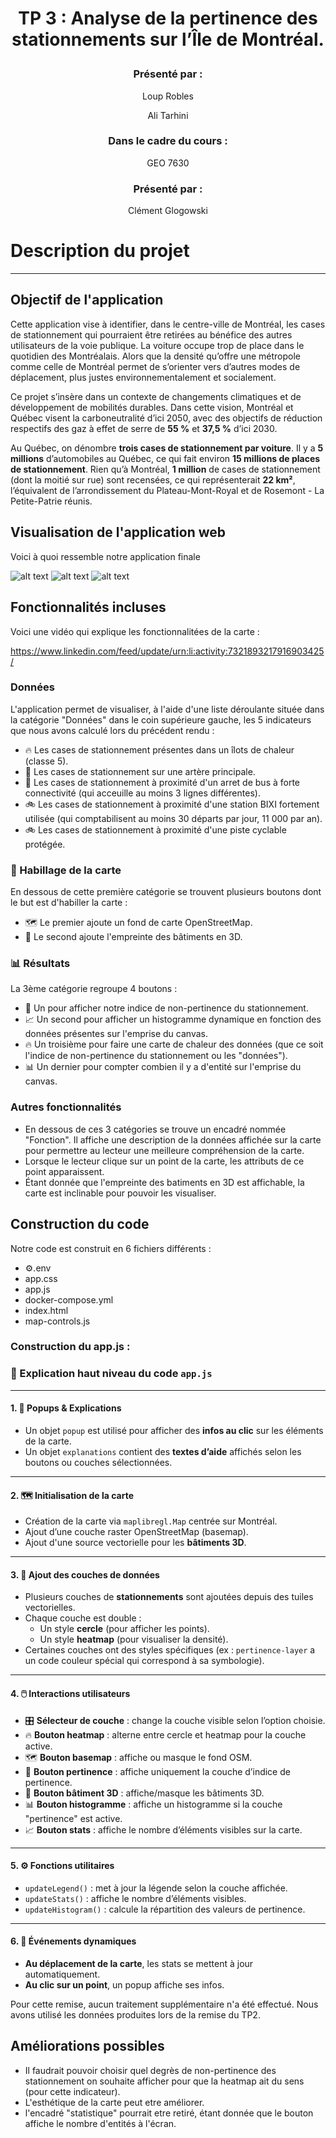 # **<p align="center">TP 3 : Analyse de la pertinence des stationnements sur l’Île de Montréal.</p>**



### <p align="center">Présenté par :</p>

<p align="center"> Loup Robles</p>
<p align="center"> Ali Tarhini</p>

### <p align="center"> Dans le cadre du cours :</p>

<p align="center"> GEO 7630</p>

### <p align="center"> Présenté par :</p>

<p align="center"> Clément Glogowski</p>


# Description du projet
-----------------------------------------------------------------------------------------
## Objectif de l'application

Cette application vise à identifier, dans le centre-ville de Montréal, les cases de stationnement qui pourraient être retirées au bénéfice des autres utilisateurs de la voie publique. La voiture occupe trop de place dans le quotidien des Montréalais. Alors que la densité qu’offre une métropole comme celle de Montréal permet de s’orienter vers d’autres modes de déplacement, plus justes environnementalement et socialement.

Ce projet s’insère dans un contexte de changements climatiques et de développement de mobilités durables. Dans cette vision, Montréal et Québec visent la carboneutralité d’ici 2050, avec des objectifs de réduction respectifs des gaz à effet de serre de **55 %** et **37,5 %** d’ici 2030.

Au Québec, on dénombre **trois cases de stationnement par voiture**. Il y a **5 millions** d’automobiles au Québec, ce qui fait environ **15 millions de places de stationnement**. Rien qu’à Montréal, **1 million** de cases de stationnement (dont la moitié sur rue) sont recensées, ce qui représenterait **22 km²**, l’équivalent de l’arrondissement du Plateau-Mont-Royal et de Rosemont - La Petite-Patrie réunis.

## Visualisation de l'application web

Voici à quoi ressemble notre application finale

![alt text](image.png)
![alt text](image-2.png)
![alt text](image-3.png)


## Fonctionnalités incluses

Voici une vidéo qui explique les fonctionnalitées de la carte : 
 
https://www.linkedin.com/feed/update/urn:li:activity:7321893217916903425/


### Données
L'application permet de visualiser, à l'aide d'une liste déroulante située dans la catégorie "Données" dans le coin supérieure gauche, les 5 indicateurs que nous avons calculé lors du précédent rendu : 

- 🔥 Les cases de stationnement présentes dans un îlots de chaleur (classe 5).
- 🚗 Les cases de stationnement sur une artère principale.
- 🚌 Les cases de stationnement à proximité d'un arret de bus à forte connectivité (qui acceuille au moins 3 lignes différentes).
- 🚲 Les cases de stationnement à proximité d'une station BIXI fortement utilisée (qui comptabilisent au moins 30 départs par jour, 11 000 par an).
- 🚲 Les cases de stationnement à proximité d'une piste cyclable protégée.

### 🎨 Habillage de la carte
En dessous de cette première catégorie se trouvent plusieurs boutons dont le but est d'habiller la carte :
- 🗺️ Le premier ajoute un fond de carte OpenStreetMap.
- 🏢 Le second ajoute l'empreinte des bâtiments en 3D.

### 📊 Résultats

La 3ème catégorie regroupe 4 boutons :
- 🚫 Un pour afficher notre indice de non-pertinence du stationnement.
- 📈 Un second pour afficher un histogramme dynamique en fonction des données présentes sur l'emprise du canvas.
- 🔥 Un troisième pour faire une carte de chaleur des données (que ce soit l'indice de non-pertinence du stationnement ou les "données").
- 📊 Un dernier pour compter combien il y a d'entité sur l'emprise du canvas.

### Autres fonctionnalités

- En dessous de ces 3 catégories se trouve un encadré nommée "Fonction". Il affiche une description de la données affichée sur la carte pour permettre au lecteur une meilleure compréhension de la carte.
- Lorsque le lecteur clique sur un point de la carte, les attributs de ce point apparaissent.
- Étant donnée que l'empreinte des batiments en 3D est affichable, la carte est inclinable pour pouvoir les visualiser.

## Construction du code

Notre code est construit en 6 fichiers différents :
- ⚙️.env
- app.css
- app.js
- docker-compose.yml
- index.html
- map-controls.js

### Construction du app.js : 

### 🧠 Explication haut niveau du code `app.js`

---

#### 1. 💬 **Popups & Explications**

- Un objet `popup` est utilisé pour afficher des **infos au clic** sur les éléments de la carte.
- Un objet `explanations` contient des **textes d’aide** affichés selon les boutons ou couches sélectionnées.

---

#### 2. 🗺️ **Initialisation de la carte**

- Création de la carte via `maplibregl.Map` centrée sur Montréal.
- Ajout d’une couche raster OpenStreetMap (basemap).
- Ajout d'une source vectorielle pour les **bâtiments 3D**.

---

#### 3. 📂 **Ajout des couches de données**

- Plusieurs couches de **stationnements** sont ajoutées depuis des tuiles vectorielles.
- Chaque couche est double :
  - Un style **cercle** (pour afficher les points).
  - Un style **heatmap** (pour visualiser la densité).
- Certaines couches ont des styles spécifiques (ex : `pertinence-layer` a un code couleur spécial qui correspond à sa symbologie).

---

#### 4. 🖱️ **Interactions utilisateurs**

- 🎛️ **Sélecteur de couche** : change la couche visible selon l’option choisie.
- 🔥 **Bouton heatmap** : alterne entre cercle et heatmap pour la couche active.
- 🗺️ **Bouton basemap** : affiche ou masque le fond OSM.
- 🚫 **Bouton pertinence** : affiche uniquement la couche d’indice de pertinence.
- 🏢 **Bouton bâtiment 3D** : affiche/masque les bâtiments 3D.
- 📊 **Bouton histogramme** : affiche un histogramme si la couche "pertinence" est active.
- 📈 **Bouton stats** : affiche le nombre d’éléments visibles sur la carte.

---

#### 5. ⚙️ **Fonctions utilitaires**

- `updateLegend()` : met à jour la légende selon la couche affichée.
- `updateStats()` : affiche le nombre d’éléments visibles.
- `updateHistogram()` : calcule la répartition des valeurs de pertinence.

---

#### 6. 🔄 **Événements dynamiques**

- **Au déplacement de la carte**, les stats se mettent à jour automatiquement.
- **Au clic sur un point**, un popup affiche ses infos.

Pour cette remise, aucun traitement supplémentaire n'a été effectué. Nous avons utilisé les données produites lors de la remise du TP2.

## Améliorations possibles

- Il faudrait pouvoir choisir quel degrès de non-pertinence des stationnement on souhaite afficher pour que la heatmap ait du sens (pour cette indicateur).
- L'esthétique de la carte peut etre améliorer.
- l'encadré "statistique" pourrait etre retiré, étant donnée que le bouton affiche le nombre d'entités à l'écran.
